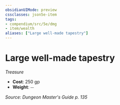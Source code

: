 ```yaml
---
obsidianUIMode: preview
cssclasses: json5e-item
tags:
- compendium/src/5e/dmg
- item/wealth
aliases: ["Large well-made tapestry"]
---
```

# Large well-made tapestry
*Treasure*  

- **Cost**: 250 gp
- **Weight**: ⏤

*Source: Dungeon Master's Guide p. 135*